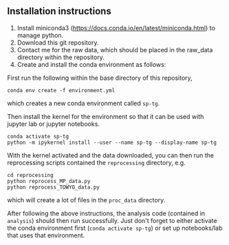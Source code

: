 Installation instructions
-------------------------

1. Install miniconda3 (https://docs.conda.io/en/latest/miniconda.html) to manage python.
1. Download this git repository. 
1. Contact me for the raw data, which should be placed in the raw_data directory within the repository.
1. Create and install the conda environment as follows:

First run the following within the base directory of this repository,

```
conda env create -f environment.yml
```

which creates a new conda environment called `sp-tg`.

Then install the kernel for the environment so that it can be used with jupyter lab or jupyter notebooks.

```
conda activate sp-tg
python -m ipykernel install --user --name sp-tg --display-name sp-tg
```

With the kernel activated and the data downloaded, you can then run the reprocessing scripts contained the `reprocessing` directory, e.g.

```
cd reprocessing
python reprocess_MP_data.py
python reprocess_TOWYO_data.py
``` 
     
which will create a lot of files in the `proc_data` directory. 

After following the above instructions, the analysis code (contained in `analysis`) should then run successfully. Just don't forget to either activate the conda environment first (`conda activate sp-tg`) or set up notebooks/lab that uses that environment. 